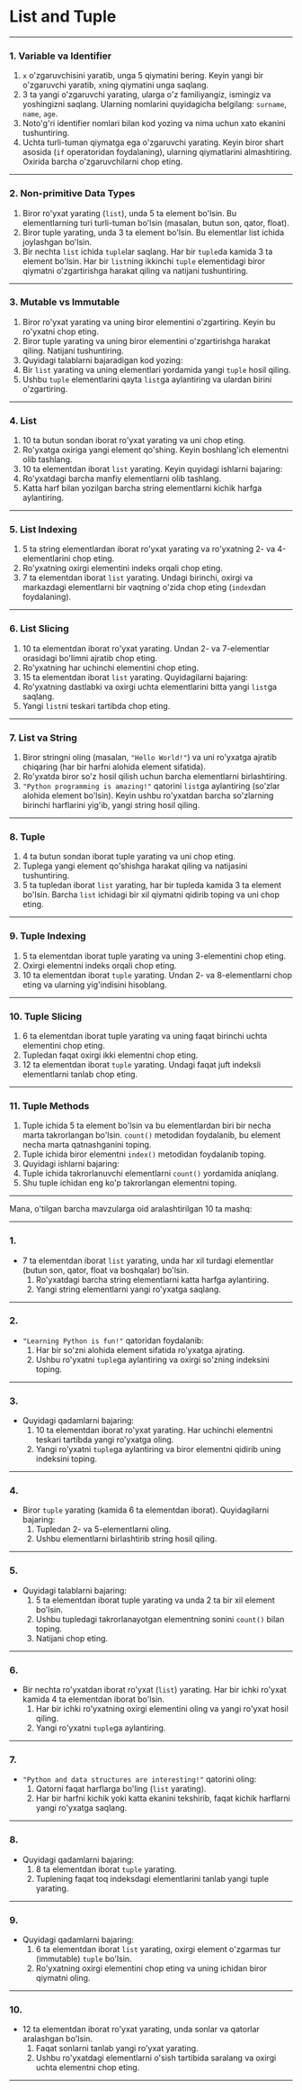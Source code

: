 # List and Tuple

---

### **1. Variable va Identifier**
1. `x` o'zgaruvchisini yaratib, unga 5 qiymatini bering. Keyin yangi bir o'zgaruvchi yaratib, `x`ning qiymatini unga saqlang.
2. 3 ta yangi o'zgaruvchi yarating, ularga o'z familiyangiz, ismingiz va yoshingizni saqlang. Ularning nomlarini quyidagicha belgilang: `surname`, `name`, `age`.
3. Noto'g'ri identifier nomlari bilan kod yozing va nima uchun xato ekanini tushuntiring.
4. Uchta turli-tuman qiymatga ega o'zgaruvchi yarating. Keyin biror shart asosida (`if` operatoridan foydalaning), ularning qiymatlarini almashtiring. Oxirida barcha o'zgaruvchilarni chop eting.

---

### **2. Non-primitive Data Types**
1. Biror ro'yxat yarating (`list`), unda 5 ta element bo'lsin. Bu elementlarning turi turli-tuman bo'lsin (masalan, butun son, qator, float).
2. Biror tuple yarating, unda 3 ta element bo'lsin. Bu elementlar list ichida joylashgan bo'lsin.
3. Bir nechta `list` ichida `tuple`lar saqlang. Har bir `tuple`da kamida 3 ta element bo'lsin. Har bir `list`ning ikkinchi `tuple` elementidagi biror qiymatni o'zgartirishga harakat qiling va natijani tushuntiring.

---

### **3. Mutable vs Immutable**
1. Biror ro'yxat yarating va uning biror elementini o'zgartiring. Keyin bu ro'yxatni chop eting.
2. Biror tuple yarating va uning biror elementini o'zgartirishga harakat qiling. Natijani tushuntiring.
3. Quyidagi talablarni bajaradigan kod yozing:
  1. Bir `list` yarating va uning elementlari yordamida yangi `tuple` hosil qiling.  
  2. Ushbu `tuple` elementlarini qayta `list`ga aylantiring va ulardan birini o'zgartiring. 

---

### **4. List**
1. 10 ta butun sondan iborat ro'yxat yarating va uni chop eting.
2. Ro'yxatga oxiriga yangi element qo'shing. Keyin boshlang'ich elementni olib tashlang.
3. 10 ta elementdan iborat `list` yarating. Keyin quyidagi ishlarni bajaring:
  1. Ro'yxatdagi barcha manfiy elementlarni olib tashlang.  
  2. Katta harf bilan yozilgan barcha string elementlarni kichik harfga aylantiring.

---

### **5. List Indexing**
1. 5 ta string elementlardan iborat ro'yxat yarating va ro'yxatning 2- va 4-elementlarini chop eting.
2. Ro'yxatning oxirgi elementini indeks orqali chop eting.
3. 7 ta elementdan iborat `list` yarating. Undagi birinchi, oxirgi va markazdagi elementlarni bir vaqtning o'zida chop eting (`index`dan foydalaning).

---

### **6. List Slicing**
1. 10 ta elementdan iborat ro'yxat yarating. Undan 2- va 7-elementlar orasidagi bo'limni ajratib chop eting.
2. Ro'yxatning har uchinchi elementini chop eting.
3. 15 ta elementdan iborat `list` yarating. Quyidagilarni bajaring:  
  1. Ro'yxatning dastlabki va oxirgi uchta elementlarini bitta yangi `list`ga saqlang.  
  2. Yangi `list`ni teskari tartibda chop eting.

---

### **7. List va String**
1. Biror stringni oling (masalan, `"Hello World!"`) va uni ro'yxatga ajratib chiqaring (har bir harfni alohida element sifatida).
2. Ro'yxatda biror so'z hosil qilish uchun barcha elementlarni birlashtiring.
3. `"Python programming is amazing!"` qatorini `list`ga aylantiring (so'zlar alohida element bo'lsin). Keyin ushbu ro'yxatdan barcha so'zlarning birinchi harflarini yig'ib, yangi string hosil qiling.

---

### **8. Tuple**
1. 4 ta butun sondan iborat tuple yarating va uni chop eting.
2. Tuplega yangi element qo'shishga harakat qiling va natijasini tushuntiring.
3. 5 ta tupledan iborat `list` yarating, har bir tupleda kamida 3 ta element bo'lsin. Barcha `list` ichidagi bir xil qiymatni qidirib toping va uni chop eting.

---

### **9. Tuple Indexing**
1. 5 ta elementdan iborat tuple yarating va uning 3-elementini chop eting.
2. Oxirgi elementni indeks orqali chop eting.
3. 10 ta elementdan iborat `tuple` yarating. Undan 2- va 8-elementlarni chop eting va ularning yig'indisini hisoblang.

---

### **10. Tuple Slicing**
1. 6 ta elementdan iborat tuple yarating va uning faqat birinchi uchta elementini chop eting.
2. Tupledan faqat oxirgi ikki elementni chop eting.
3. 12 ta elementdan iborat `tuple` yarating. Undagi faqat juft indeksli elementlarni tanlab chop eting.

---

### **11. Tuple Methods**
1. Tuple ichida 5 ta element bo'lsin va bu elementlardan biri bir necha marta takrorlangan bo'lsin. `count()` metodidan foydalanib, bu element necha marta qatnashganini toping.
2. Tuple ichida biror elementni `index()` metodidan foydalanib toping.
3. Quyidagi ishlarni bajaring:  
  1. Tuple ichida takrorlanuvchi elementlarni `count()` yordamida aniqlang.  
  2. Shu tuple ichidan eng ko'p takrorlangan elementni toping.  

---

Mana, o'tilgan barcha mavzularga oid aralashtirilgan 10 ta mashq:  

---

### **1.**
- 7 ta elementdan iborat `list` yarating, unda har xil turdagi elementlar (butun son, qator, float va boshqalar) bo'lsin.  
  1. Ro'yxatdagi barcha string elementlarni katta harfga aylantiring.  
  2. Yangi string elementlarni yangi ro'yxatga saqlang.  

---

### **2.**
- `"Learning Python is fun!"` qatoridan foydalanib:  
  1. Har bir so'zni alohida element sifatida ro'yxatga ajrating.  
  2. Ushbu ro'yxatni `tuple`ga aylantiring va oxirgi so'zning indeksini toping.  

---

### **3.**
- Quyidagi qadamlarni bajaring:  
  1. 10 ta elementdan iborat ro'yxat yarating. Har uchinchi elementni teskari tartibda yangi ro'yxatga oling.  
  2. Yangi ro'yxatni `tuple`ga aylantiring va biror elementni qidirib uning indeksini toping.  

---

### **4.**
- Biror `tuple` yarating (kamida 6 ta elementdan iborat). Quyidagilarni bajaring:  
  1. Tupledan 2- va 5-elementlarni oling.  
  2. Ushbu elementlarni birlashtirib string hosil qiling.  

---

### **5.**
- Quyidagi talablarni bajaring:  
  1. 5 ta elementdan iborat tuple yarating va unda 2 ta bir xil element bo'lsin.  
  2. Ushbu tupledagi takrorlanayotgan elementning sonini `count()` bilan toping.  
  3. Natijani chop eting.  

---

### **6.**
- Bir nechta ro'yxatdan iborat ro'yxat (`list`) yarating. Har bir ichki ro'yxat kamida 4 ta elementdan iborat bo'lsin.  
  1. Har bir ichki ro'yxatning oxirgi elementini oling va yangi ro'yxat hosil qiling.  
  2. Yangi ro'yxatni `tuple`ga aylantiring.  

---

### **7.**
- `"Python and data structures are interesting!"` qatorini oling:  
  1. Qatorni faqat harflarga bo'ling (`list` yarating).  
  2. Har bir harfni kichik yoki katta ekanini tekshirib, faqat kichik harflarni yangi ro'yxatga saqlang.  

---

### **8.**
- Quyidagi qadamlarni bajaring:  
  1. 8 ta elementdan iborat `tuple` yarating.  
  2. Tuplening faqat toq indeksdagi elementlarini tanlab yangi tuple yarating.  

---

### **9.**
- Quyidagi qadamlarni bajaring:  
  1. 6 ta elementdan iborat `list` yarating, oxirgi element o'zgarmas tur (immutable) `tuple` bo'lsin.  
  2. Ro'yxatning oxirgi elementini chop eting va uning ichidan biror qiymatni oling.  

---

### **10.**
- 12 ta elementdan iborat ro'yxat yarating, unda sonlar va qatorlar aralashgan bo'lsin.  
  1. Faqat sonlarni tanlab yangi ro'yxat yarating.  
  2. Ushbu ro'yxatdagi elementlarni o'sish tartibida saralang va oxirgi uchta elementni chop eting.  

---